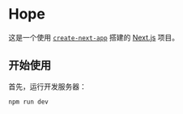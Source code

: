 <h1>Hope</h1>

这是一个使用 [`create-next-app`](https://nextjs.org/docs/app/api-reference/cli/create-next-app) 搭建的 [Next.js](https://nextjs.org) 项目。

## 开始使用

首先，运行开发服务器：

```bash
npm run dev
```
